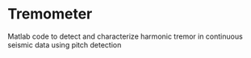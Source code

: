 # Tremometer
Matlab code to detect and characterize harmonic tremor in continuous seismic data using pitch detection
